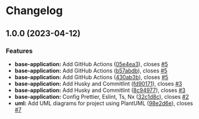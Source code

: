 # Changelog

## 1.0.0 (2023-04-12)


### Features

* **base-application:** Add GitHub Actions ([05e4ea3](https://github.com/KonsumGandalf/rsdp/commit/05e4ea3c77dbd7185f6895a96f4ff5d0c617753b)), closes [#5](https://github.com/KonsumGandalf/rsdp/issues/5)
* **base-application:** Add GitHub Actions ([b57abdb](https://github.com/KonsumGandalf/rsdp/commit/b57abdb7dbd5aa8225f5e9ddc2c303745b80c613)), closes [#5](https://github.com/KonsumGandalf/rsdp/issues/5)
* **base-application:** Add GitHub Actions ([430ab3b](https://github.com/KonsumGandalf/rsdp/commit/430ab3b3b1dec198b8c4718d5355a04624fec945)), closes [#5](https://github.com/KonsumGandalf/rsdp/issues/5)
* **base-application:** Add Husky and Commitlint ([fd90171](https://github.com/KonsumGandalf/rsdp/commit/fd90171557667e88bd8b0a0fa6ab4062f7e0d390)), closes [#3](https://github.com/KonsumGandalf/rsdp/issues/3)
* **base-application:** Add Husky and Commitlint ([8c94977](https://github.com/KonsumGandalf/rsdp/commit/8c94977418e4b72e77c69784c1c757a0db32de58)), closes [#3](https://github.com/KonsumGandalf/rsdp/issues/3)
* **base-application:** Config Prettier, Eslint, Ts, Nx ([32c1d8c](https://github.com/KonsumGandalf/rsdp/commit/32c1d8cf46ba96a8801b640c1f7e57daa76ab28b)), closes [#2](https://github.com/KonsumGandalf/rsdp/issues/2)
* **uml:** Add UML diagrams for project using PlantUML ([98e2d6e](https://github.com/KonsumGandalf/rsdp/commit/98e2d6e86d8fbeef63571023824f97ccb6b14df5)), closes [#7](https://github.com/KonsumGandalf/rsdp/issues/7)
